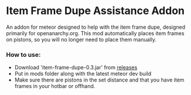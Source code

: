 # Item Frame Dupe Assistance Addon

An addon for meteor designed to help with the item frame dupe, designed primarily for openanarchy.org.
This mod automatically places item frames on pistons, so you will no longer need to place them manually.

### How to use:  
- Download 'item-frame-dupe-0.3.jar' from [releases](https://github.com/Wide-Cat/item-frame-dupe-addon/releases/tag/latest)
- Put in mods folder along with the latest meteor dev build
- Make sure there are pistons in the set distance and that you have item frames in your hotbar or offhand.
